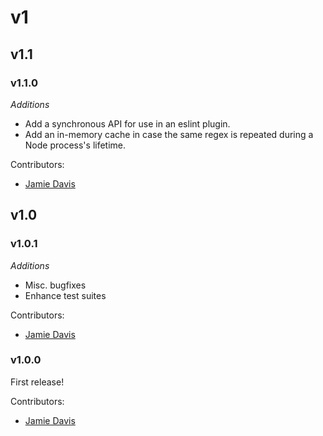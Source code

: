 # v1

## v1.1

### v1.1.0

*Additions*

- Add a synchronous API for use in an eslint plugin.
- Add an in-memory cache in case the same regex is repeated during a Node process's lifetime.

Contributors:
- [Jamie Davis](davisjam@vt.edu)

## v1.0

### v1.0.1

*Additions*

- Misc. bugfixes
- Enhance test suites

Contributors:
- [Jamie Davis](davisjam@vt.edu)

### v1.0.0

First release!

Contributors:
- [Jamie Davis](davisjam@vt.edu)
